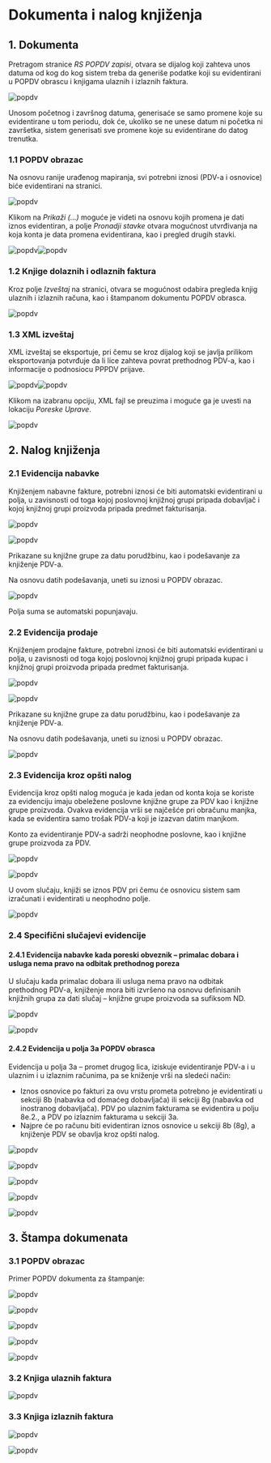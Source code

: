# **Dokumenta i nalog knjiženja**

## **1. Dokumenta**
Pretragom stranice *RS POPDV zapisi*, otvara se dijalog koji zahteva unos datuma od kog do kog sistem treba da generiše podatke koji su evidentirani u POPDV obrascu i knjigama ulaznih i izlaznih faktura.

![popdv](../../assets/POPDV/popdv27.png)

Unosom početnog i završnog datuma, generisaće se samo promene koje su evidentirane u tom periodu, dok će, ukoliko se ne unese datum ni početka ni završetka, sistem generisati sve promene koje su evidentirane do datog trenutka.

### **1.1 POPDV obrazac**

Na osnovu ranije urađenog mapiranja, svi potrebni iznosi (PDV-a i osnovice) biće evidentirani na stranici.

![popdv](../../assets/POPDV/popdv28.png)

Klikom na *Prikaži (...)* moguće je videti na osnovu kojih promena je dati iznos evidentiran, a polje *Pronadji stavke* otvara mogućnost utvrđivanja na koja konta je data promena evidentirana, kao i pregled drugih stavki.

![popdv](../../assets/POPDV/popdv29.png)![popdv](../../assets/POPDV/popdv30.png)

### **1.2 Knjige dolaznih i odlaznih faktura**

Kroz polje *Izveštaj* na stranici, otvara se mogućnost odabira pregleda knjig ulaznih i izlaznih računa, kao i štampanom dokumentu POPDV obrasca.

![popdv](../../assets/POPDV/popdv31.png)

### **1.3 XML izveštaj**

XML izveštaj se eksportuje, pri čemu se kroz dijalog koji se javlja prilikom eksportovanja potvrđuje da li lice zahteva povrat prethodnog PDV-a, kao i informacije o podnosiocu PPPDV prijave. 

![popdv](../../assets/POPDV/popdv32.png)![popdv](../../assets/POPDV/popdv33.png)

Klikom na izabranu opciju, XML fajl se preuzima i moguće ga je uvesti na lokaciju *Poreske Uprave*.

![popdv](../../assets/POPDV/popdv34.png)

## **2. Nalog knjiženja**

### **2.1 Evidencija nabavke**

Knjiženjem nabavne fakture, potrebni iznosi će biti automatski evidentirani u polja, u zavisnosti od toga kojoj poslovnoj knjižnoj grupi pripada dobavljač i kojoj knjižnoj grupi proizvoda pripada predmet fakturisanja.

![popdv](../../assets/POPDV/popdv35.png)

![popdv](../../assets/POPDV/popdv36.png)

Prikazane su knjižne grupe za datu porudžbinu, kao i podešavanje za knjiženje PDV-a.

Na osnovu datih podešavanja, uneti su iznosi u POPDV obrazac.

![popdv](../../assets/POPDV/popdv37.png)

Polja suma se automatski popunjavaju.

### **2.2 Evidencija prodaje**

Knjiženjem prodajne fakture, potrebni iznosi će biti automatski evidentirani u polja, u zavisnosti od toga kojoj poslovnoj knjižnoj grupi pripada kupac i knjižnoj grupi proizvoda pripada predmet fakturisanja.

![popdv](../../assets/POPDV/popdv38.png)

![popdv](../../assets/POPDV/popdv39.png)

Prikazane su knjižne grupe za datu porudžbinu, kao i podešavanje za knjiženje PDV-a.

Na osnovu datih podešavanja, uneti su iznosi u POPDV obrazac.

![popdv](../../assets/POPDV/popdv40.png)

### **2.3 Evidencija kroz opšti nalog**

Evidencija kroz opšti nalog moguća je kada jedan od konta koja se koriste za evidenciju imaju obeležene poslovne knjižne grupe za PDV kao i knjižne grupe proizvoda. Ovakva evidencija vrši se najčešće pri obračunu manjka, kada se evidentira samo trošak PDV-a koji je izazvan datim manjkom. 

Konto za evidentiranje PDV-a sadrži neophodne poslovne, kao i knjižne grupe proizvoda za PDV.

![popdv](../../assets/POPDV/popdv41.png)

![popdv](../../assets/POPDV/popdv42.png)

U ovom slučaju, knjiži se iznos PDV pri čemu će osnovicu sistem sam izračunati i evidentirati u neophodno polje.

![popdv](../../assets/POPDV/popdv43.png)

### **2.4 Specifični slučajevi evidencije**

#### **2.4.1 Evidencija nabavke kada poreski obveznik – primalac dobara i usluga nema pravo na odbitak prethodnog poreza**

U slučaju kada primalac dobara ili usluga nema pravo na odbitak prethodnog PDV-a, knjiženje mora biti izvršeno na osnovu definisanih knjižnih grupa za dati slučaj – knjižne grupe proizvoda sa sufiksom ND.

![popdv](../../assets/POPDV/popdv44.png)

![popdv](../../assets/POPDV/popdv45.png)

#### **2.4.2 Evidencija u polja 3a POPDV obrasca**

Evidencija u polja 3a – promet drugog lica, iziskuje evidentiranje PDV-a i u ulaznim i u izlaznim računima, pa se kniženje vrši na sledeći način:
- Iznos osnovice po fakturi za ovu vrstu prometa potrebno je evidentirati u sekciji 8b (nabavka od domaćeg dobavljača) ili sekciji 8g (nabavka od inostranog dobavljača). PDV po ulaznim fakturama se evidentira u polju 8e.2., a PDV po izlaznim fakturama u sekciji 3a.
- Najpre će po računu biti evidentiran iznos osnovice u sekciji 8b (8g), a knjiženje PDV se obavlja kroz opšti nalog.

![popdv](../../assets/POPDV/popdv46.png)

![popdv](../../assets/POPDV/popdv47.png)

![popdv](../../assets/POPDV/popdv48.png)

![popdv](../../assets/POPDV/popdv49.png)

![popdv](../../assets/POPDV/popdv50.png)

## **3. Štampa dokumenata**

### **3.1 POPDV obrazac**

Primer POPDV dokumenta za štampanje:

![popdv](../../assets/POPDV/popdv51.png)

![popdv](../../assets/POPDV/popdv52.png)

![popdv](../../assets/POPDV/popdv53.png)

![popdv](../../assets/POPDV/popdv54.png)

![popdv](../../assets/POPDV/popdv55.png)

### **3.2 Knjiga ulaznih faktura**

![popdv](../../assets/POPDV/popdv56.png)

### **3.3 Knjiga izlaznih faktura**

![popdv](../../assets/POPDV/popdv57.png)

![popdv](../../assets/POPDV/popdv58.png)
